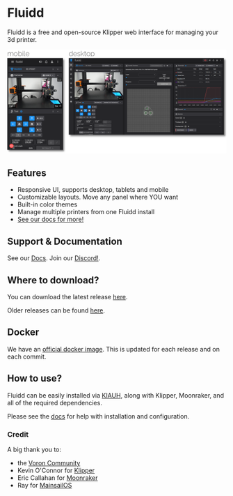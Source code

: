 # Fluidd

Fluidd is a free and open-source Klipper web interface for managing your 3d printer.

![Fluidd](/docs/assets/images/preview_sliced.png "Fluidd")

## Features

- Responsive UI, supports desktop, tablets and mobile
- Customizable layouts. Move any panel where YOU want
- Built-in color themes
- Manage multiple printers from one Fluidd install
- [See our docs for more!](https://docs.fluidd.xyz)

## Support & Documentation

See our [Docs](https://docs.fluidd.xyz).
Join our [Discord!](https://discord.gg/GZ3D5tqfcF).

## Where to download?

You can download the latest release [here](https://github.com/ShohninDmitriy/fluidd/releases/latest).

Older releases can be found [here](https://github.com/ShohninDmitriy/fluidd/releases).

## Docker

We have an [official docker image](https://github.com/ShohninDmitriy/fluidd/pkgs/container/fluidd). This is updated for each release and on each commit.

## How to use?

Fluidd can be easily installed via [KIAUH](https://github.com/th33xitus/kiauh), along with Klipper, Moonraker, and all of the required dependencies.

Please see the [docs](https://docs.fluidd.xyz) for help with installation and configuration.

### Credit

A big thank you to:

- the [Voron Community](http://vorondesign.com/)
- Kevin O'Connor for [Klipper](https://github.com/ShohninDmitriy/klipper)
- Eric Callahan for [Moonraker](https://github.com/ShohninDmitriy/moonraker)
- Ray for [MainsailOS](https://github.com/raymondh2/MainsailOS)
